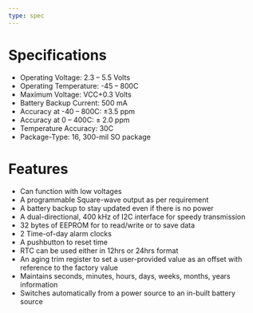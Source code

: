 ```yaml
---
type: spec
---
```


# Specifications

- Operating Voltage: 2.3 – 5.5 Volts
- Operating Temperature: -45 – 800C
- Maximum Voltage: VCC+0.3 Volts
- Battery Backup Current: 500 mA
- Accuracy at -40 – 800C: ±3.5 ppm
- Accuracy at 0 – 400C: ± 2.0 ppm
- Temperature Accuracy: 30C
- Package-Type: 16, 300-mil SO package

# Features

- Can function with low voltages
- A programmable Square-wave output as per requirement
- A battery backup to stay updated even if there is no power
- A dual-directional, 400 kHz of I2C interface for speedy transmission
- 32 bytes of EEPROM for to read/write or to save data
- 2 Time-of-day alarm clocks
- A pushbutton to reset time
- RTC can be used either in 12hrs or 24hrs format
- An aging trim register to set a user-provided value as an offset with reference to the factory value
- Maintains seconds, minutes, hours, days, weeks, months, years information
- Switches automatically from a power source to an in-built battery source
